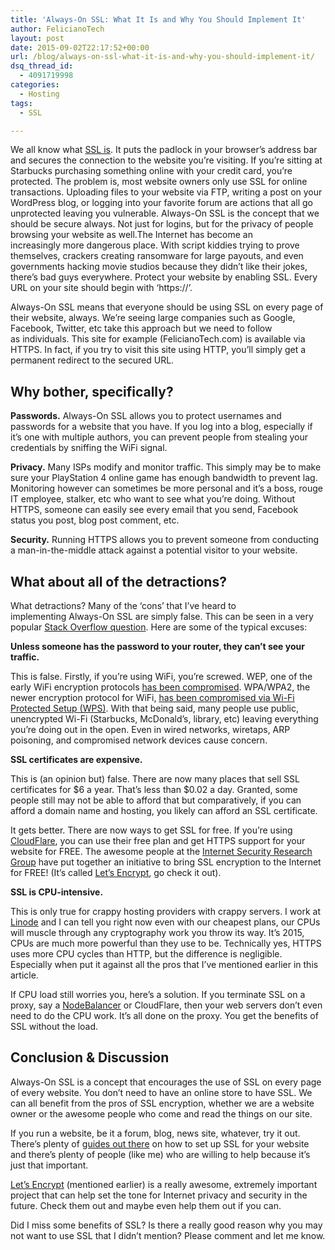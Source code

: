 ```yaml
---
title: 'Always-On SSL: What It Is and Why You Should Implement It'
author: FelicianoTech
layout: post
date: 2015-09-02T22:17:52+00:00
url: /blog/always-on-ssl-what-it-is-and-why-you-should-implement-it/
dsq_thread_id:
  - 4091719998
categories:
  - Hosting
tags:
  - SSL

---
```

We all know what <a href="https://en.wikipedia.org/wiki/Transport_Layer_Security" target="_blank">SSL is</a>. It puts the padlock in your browser&#8217;s address bar and secures the connection to the website you&#8217;re visiting. If you&#8217;re sitting at Starbucks purchasing something online with your credit card, you&#8217;re protected. The problem is, most website owners only use SSL for online transactions. Uploading files to your website via FTP, writing a post on your WordPress blog, or logging into your favorite forum are actions that all go unprotected leaving you vulnerable. Always-On SSL is the concept that we should be secure always. Not just for logins, but for the privacy of people browsing your website as well.<!--more-->The Internet has become an increasingly more dangerous place. With script kiddies trying to prove themselves, crackers creating ransomware for large payouts, and even governments hacking movie studios because they didn&#8217;t like their jokes, there&#8217;s bad guys everywhere. Protect your website by enabling SSL. Every URL on your site should begin with &#8216;https://&#8217;.

Always-On SSL means that everyone should be using SSL on every page of their website, always. We&#8217;re seeing large companies such as Google, Facebook, Twitter, etc take this approach but we need to follow as individuals. This site for example (FelicianoTech.com) is available via HTTPS. In fact, if you try to visit this site using HTTP, you&#8217;ll simply get a permanent redirect to the secured URL.

## Why bother, specifically?

**Passwords.** Always-On SSL allows you to protect usernames and passwords for a website that you have. If you log into a blog, especially if it&#8217;s one with multiple authors, you can prevent people from stealing your credentials by sniffing the WiFi signal.

**Privacy.** Many ISPs modify and monitor traffic. This simply may be to make sure your PlayStation 4 online game has enough bandwidth to prevent lag. Monitoring however can sometimes be more personal and it&#8217;s a boss, rouge IT employee, stalker, etc who want to see what you&#8217;re doing. Without HTTPS, someone can easily see every email that you send, Facebook status you post, blog post comment, etc.

**Security.** Running HTTPS allows you to prevent someone from conducting a man-in-the-middle attack against a potential visitor to your website.

## What about all of the detractions?

What detractions? Many of the &#8216;cons&#8217; that I&#8217;ve heard to implementing Always-On SSL are simply false. This can be seen in a very popular <a href="http://stackoverflow.com/questions/4495570/to-use-or-not-to-use-ssl-why-use-ssl-always" target="_blank">Stack Overflow question</a>. Here are some of the typical excuses:

**Unless someone has the password to your router, they can&#8217;t see your traffic.**

This is false. Firstly, if you&#8217;re using WiFi, you&#8217;re screwed. WEP, one of the early WiFi encryption protocols <a href="http://www.dummies.com/how-to/content/understanding-wep-weaknesses.html" target="_blank">has been compromised</a>. WPA/WPA2, the newer encryption protocol for WiFi, <a href="https://www.us-cert.gov/ncas/alerts/TA12-006A" target="_blank">has been compromised via Wi-Fi Protected Setup (WPS)</a>. With that being said, many people use public, unencrypted Wi-Fi (Starbucks, McDonald&#8217;s, library, etc) leaving everything you&#8217;re doing out in the open. Even in wired networks, wiretaps, ARP poisoning, and compromised network devices cause concern.

**SSL certificates are expensive.**

This is (an opinion but) false. There are now many places that sell SSL certificates for $6 a year. That&#8217;s less than $0.02 a day. Granted, some people still may not be able to afford that but comparatively, if you can afford a domain name and hosting, you likely can afford an SSL certificate.

It gets better. There are now ways to get SSL for free. If you&#8217;re using <a href="https://www.cloudflare.com/" target="_blank">CloudFlare</a>, you can use their free plan and get HTTPS support for your website for FREE. The awesome people at the <a href="https://letsencrypt.org/isrg/" target="_blank">Internet Security Research Group</a> have put together an initiative to bring SSL encryption to the Internet for FREE! (It&#8217;s called <a href="https://letsencrypt.org/" target="_blank">Let&#8217;s Encrypt</a>, go check it out).

**SSL is CPU-intensive.**

This is only true for crappy hosting providers with crappy servers. I work at <a href="https://www.linode.com" target="_blank">Linode</a> and I can tell you right now even with our cheapest plans, our CPUs will muscle through any cryptography work you throw its way. It&#8217;s 2015, CPUs are much more powerful than they use to be. Technically yes, HTTPS uses more CPU cycles than HTTP, but the difference is negligible. Especially when put it against all the pros that I&#8217;ve mentioned earlier in this article.

If CPU load still worries you, here&#8217;s a solution. If you terminate SSL on a proxy, say a <a href="https://www.linode.com/nodebalancers" target="_blank">NodeBalancer</a> or CloudFlare, then your web servers don&#8217;t even need to do the CPU work. It&#8217;s all done on the proxy. You get the benefits of SSL without the load.

## Conclusion & Discussion

Always-On SSL is a concept that encourages the use of SSL on every page of every website. You don&#8217;t need to have an online store to have SSL. We can all benefit from the pros of SSL encryption, whether we are a website owner or the awesome people who come and read the things on our site.

If you run a website, be it a forum, blog, news site, whatever, try it out. There&#8217;s plenty of <a href="https://linode.com/docs/search?q=SSL" target="_blank">guides out there</a> on how to set up SSL for your website and there&#8217;s plenty of people (like me) who are willing to help because it&#8217;s just that important.

<a href="https://letsencrypt.org/" target="_blank">Let&#8217;s Encrypt</a> (mentioned earlier) is a really awesome, extremely important project that can help set the tone for Internet privacy and security in the future. Check them out and maybe even help them out if you can.

Did I miss some benefits of SSL? Is there a really good reason why you may not want to use SSL that I didn&#8217;t mention? Please comment and let me know.